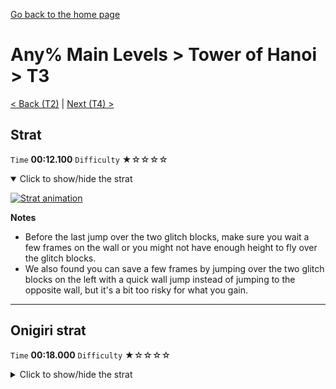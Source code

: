 [Go back to the home page](https://github.com/Doublevil/scbspeedrun)

# Any% Main Levels > Tower of Hanoi > T3

[< Back (T2)](https://github.com/Doublevil/scbspeedrun/blob/main/levels/any_ml/T/T2.md) | [Next (T4) >](https://github.com/Doublevil/scbspeedrun/blob/main/levels/any_ml/T/T4.md)

## Strat

`Time` **00:12.100** `Difficulty` ★☆☆☆☆
<details open>
  <summary>Click to show/hide the strat</summary>

  [![Strat animation](https://github.com/Doublevil/scbspeedrun/blob/main/media/levels/T/T3_Strat.webp)](https://github.com/Doublevil/scbspeedrun/blob/main/media/levels/T/T3_Strat.mp4?raw=true)

  **Notes**
  - Before the last jump over the two glitch blocks, make sure you wait a few frames on the wall or you might not have enough height to fly over the glitch blocks.
  - We also found you can save a few frames by jumping over the two glitch blocks on the left with a quick wall jump instead of jumping to the opposite wall, but it's a bit too risky for what you gain.
</details>

---
## Onigiri strat

`Time` **00:18.000** `Difficulty` ★☆☆☆☆
<details>
  <summary>Click to show/hide the strat</summary>

  [![Strat animation](https://github.com/Doublevil/scbspeedrun/blob/main/media/levels/T/T3_Onigiri.webp)](https://github.com/Doublevil/scbspeedrun/blob/main/media/levels/T/T3_Onigiri.mp4?raw=true)

  **Notes**
  - The long jump to the onigiri pit is a bit scary, but definitely saves a bit of time compared to cutting it in several jumps.
</details>
